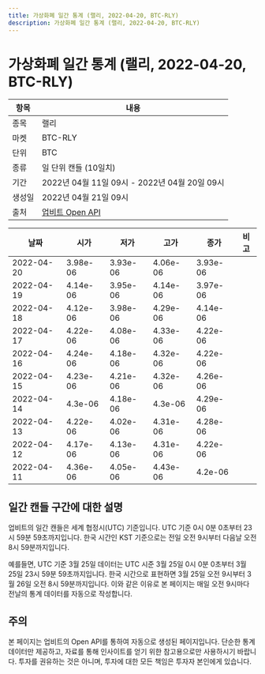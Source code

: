 ```yaml
---
title: 가상화폐 일간 통계 (랠리, 2022-04-20, BTC-RLY)
description: 가상화폐 일간 통계 (랠리, 2022-04-20, BTC-RLY)
---
```



가상화폐 일간 통계 (랠리, 2022-04-20, BTC-RLY)
===

|항목|내용|
|--|--|
|종목|랠리|
|마켓|BTC-RLY|
|단위|BTC|
|종류|일 단위 캔들 (10일치)|
|기간|2022년 04월 11일 09시 - 2022년 04월 20일 09시|
|생성일|2022년 04월 21일 09시|
|출처|[업비트 Open API](https://docs.upbit.com)|


|날짜|시가|저가|고가|종가|비고|
|--|--|--|--|--|--|
|2022-04-20|3.98e-06|3.93e-06|4.06e-06|3.93e-06|    |
|2022-04-19|4.14e-06|3.95e-06|4.14e-06|3.97e-06|    |
|2022-04-18|4.12e-06|3.98e-06|4.29e-06|4.14e-06|    |
|2022-04-17|4.22e-06|4.08e-06|4.33e-06|4.22e-06|    |
|2022-04-16|4.24e-06|4.18e-06|4.32e-06|4.22e-06|    |
|2022-04-15|4.23e-06|4.21e-06|4.32e-06|4.26e-06|    |
|2022-04-14|4.3e-06|4.18e-06|4.3e-06|4.29e-06|    |
|2022-04-13|4.22e-06|4.02e-06|4.31e-06|4.28e-06|    |
|2022-04-12|4.17e-06|4.13e-06|4.31e-06|4.22e-06|    |
|2022-04-11|4.36e-06|4.05e-06|4.43e-06|4.2e-06|    |


일간 캔들 구간에 대한 설명
---


업비트의 일간 캔들은 세계 협정시(UTC) 기준입니다. 
UTC 기준 0시 0분 0초부터 23시 59분 59초까지입니다. 
한국 시간인 KST 기준으로는 전일 오전 9시부터 다음날 오전 8시 59분까지입니다. 


예를들면, UTC 기준 3월 25일 데이터는 UTC 시준 3월 25일 0시 0분 0초부터 3월 25일 23시 59분 59초까지입니다. 
한국 시간으로 표현하면 3월 25일 오전 9시부터 3월 26일 오전 8시 59분까지입니다. 
이와 같은 이유로 본 페이지는 매일 오전 9시마다 전날의 통계 데이터를 자동으로 작성합니다. 


주의
---


본 페이지는 업비트의 Open API를 통하여 자동으로 생성된 페이지입니다. 
단순한 통계 데이터만 제공하고, 자료를 통해 인사이트를 얻기 위한 참고용으로만 사용하시기 바랍니다. 
투자를 권유하는 것은 아니며, 투자에 대한 모든 책임은 투자자 본인에게 있습니다. 

